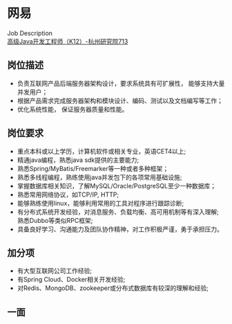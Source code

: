 

# 网易
Job Description  
[高级Java开发工程师（K12）-杭州研究院713](http://hr.163.com/position/detail.do?code=J176398)  

## 岗位描述
* 负责互联网产品后端服务器架构设计，要求系统具有可扩展性， 能够支持大量并发用户；
* 根据产品需求完成服务器架构和模块设计、编码、测试以及文档编写等工作；
* 优化系统性能， 保证服务器质量和性能。

## 岗位要求
* 重点本科或以上学历，计算机软件或相关专业，英语CET4以上;
* 精通java编程，熟悉java sdk提供的主要能力;
* 熟悉Spring/MyBatis/Freemarker等一种或者多种框架；
* 熟悉多线程编程，熟练使用java并发包下的各项常用基础设施;
* 掌握数据库相关知识，了解MySQL/Oracle/PostgreSQL至少一种数据库；
* 熟悉常用网络协议，如TCP/IP, HTTP;
* 能够熟练使用linux，能够利用常用的工具对程序进行跟踪诊断;
* 有分布式系统开发经验，对消息服务、负载均衡、高可用机制等有深入理解;熟悉Dubbo等类似RPC框架;
* 具备良好学习、沟通能力及团队协作精神，对工作积极严谨，勇于承担压力。

## 加分项
* 有大型互联网公司工作经验;
* 有Spring Cloud、Docker相关开发经验;
* 对Redis、MongoDB、zookeeper或分布式数据库有较深的理解和经验;

## 一面
